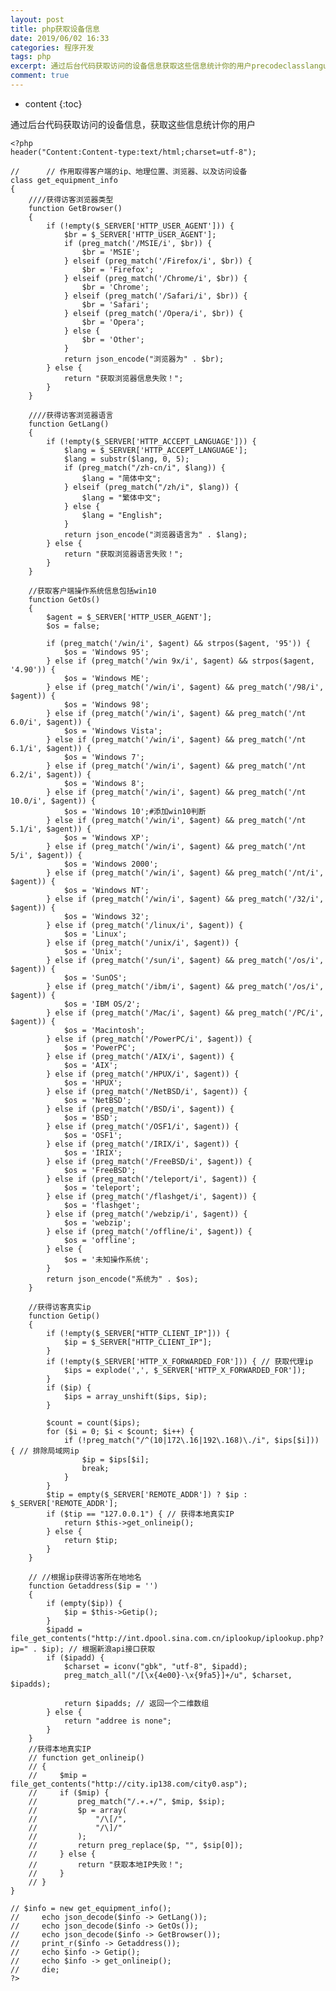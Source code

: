 ```yaml
---
layout: post
title: php获取设备信息
date: 2019/06/02 16:33
categories: 程序开发
tags: php
excerpt: 通过后台代码获取访问的设备信息获取这些信息统计你的用户precodeclasslanguagephpltphpheaderContentContenttypetexthtmlcharsetutf8作用取得客户端的ip地理位置浏览器以及访问设备classgetequipmentinfo获得访客浏览器类型functionGetBrowserifemptySERVERHTTPUSERAGENTbrSER
comment: true
---
```


* content
{:toc}

通过后台代码获取访问的设备信息，获取这些信息统计你的用户

    
    
    <?php
    header("Content:Content-type:text/html;charset=utf-8");
    
    //      // 作用取得客户端的ip、地理位置、浏览器、以及访问设备  
    class get_equipment_info
    {
        ////获得访客浏览器类型  
        function GetBrowser()
        {
            if (!empty($_SERVER['HTTP_USER_AGENT'])) {
                $br = $_SERVER['HTTP_USER_AGENT'];
                if (preg_match('/MSIE/i', $br)) {
                    $br = 'MSIE';
                } elseif (preg_match('/Firefox/i', $br)) {
                    $br = 'Firefox';
                } elseif (preg_match('/Chrome/i', $br)) {
                    $br = 'Chrome';
                } elseif (preg_match('/Safari/i', $br)) {
                    $br = 'Safari';
                } elseif (preg_match('/Opera/i', $br)) {
                    $br = 'Opera';
                } else {
                    $br = 'Other';
                }
                return json_encode("浏览器为" . $br);
            } else {
                return "获取浏览器信息失败！";
            }
        }
    
        ////获得访客浏览器语言  
        function GetLang()
        {
            if (!empty($_SERVER['HTTP_ACCEPT_LANGUAGE'])) {
                $lang = $_SERVER['HTTP_ACCEPT_LANGUAGE'];
                $lang = substr($lang, 0, 5);
                if (preg_match("/zh-cn/i", $lang)) {
                    $lang = "简体中文";
                } elseif (preg_match("/zh/i", $lang)) {
                    $lang = "繁体中文";
                } else {
                    $lang = "English";
                }
                return json_encode("浏览器语言为" . $lang);
            } else {
                return "获取浏览器语言失败！";
            }
        }
    
        //获取客户端操作系统信息包括win10  
        function GetOs()
        {
            $agent = $_SERVER['HTTP_USER_AGENT'];
            $os = false;
    
            if (preg_match('/win/i', $agent) && strpos($agent, '95')) {
                $os = 'Windows 95';
            } else if (preg_match('/win 9x/i', $agent) && strpos($agent, '4.90')) {
                $os = 'Windows ME';
            } else if (preg_match('/win/i', $agent) && preg_match('/98/i', $agent)) {
                $os = 'Windows 98';
            } else if (preg_match('/win/i', $agent) && preg_match('/nt 6.0/i', $agent)) {
                $os = 'Windows Vista';
            } else if (preg_match('/win/i', $agent) && preg_match('/nt 6.1/i', $agent)) {
                $os = 'Windows 7';
            } else if (preg_match('/win/i', $agent) && preg_match('/nt 6.2/i', $agent)) {
                $os = 'Windows 8';
            } else if (preg_match('/win/i', $agent) && preg_match('/nt 10.0/i', $agent)) {
                $os = 'Windows 10';#添加win10判断  
            } else if (preg_match('/win/i', $agent) && preg_match('/nt 5.1/i', $agent)) {
                $os = 'Windows XP';
            } else if (preg_match('/win/i', $agent) && preg_match('/nt 5/i', $agent)) {
                $os = 'Windows 2000';
            } else if (preg_match('/win/i', $agent) && preg_match('/nt/i', $agent)) {
                $os = 'Windows NT';
            } else if (preg_match('/win/i', $agent) && preg_match('/32/i', $agent)) {
                $os = 'Windows 32';
            } else if (preg_match('/linux/i', $agent)) {
                $os = 'Linux';
            } else if (preg_match('/unix/i', $agent)) {
                $os = 'Unix';
            } else if (preg_match('/sun/i', $agent) && preg_match('/os/i', $agent)) {
                $os = 'SunOS';
            } else if (preg_match('/ibm/i', $agent) && preg_match('/os/i', $agent)) {
                $os = 'IBM OS/2';
            } else if (preg_match('/Mac/i', $agent) && preg_match('/PC/i', $agent)) {
                $os = 'Macintosh';
            } else if (preg_match('/PowerPC/i', $agent)) {
                $os = 'PowerPC';
            } else if (preg_match('/AIX/i', $agent)) {
                $os = 'AIX';
            } else if (preg_match('/HPUX/i', $agent)) {
                $os = 'HPUX';
            } else if (preg_match('/NetBSD/i', $agent)) {
                $os = 'NetBSD';
            } else if (preg_match('/BSD/i', $agent)) {
                $os = 'BSD';
            } else if (preg_match('/OSF1/i', $agent)) {
                $os = 'OSF1';
            } else if (preg_match('/IRIX/i', $agent)) {
                $os = 'IRIX';
            } else if (preg_match('/FreeBSD/i', $agent)) {
                $os = 'FreeBSD';
            } else if (preg_match('/teleport/i', $agent)) {
                $os = 'teleport';
            } else if (preg_match('/flashget/i', $agent)) {
                $os = 'flashget';
            } else if (preg_match('/webzip/i', $agent)) {
                $os = 'webzip';
            } else if (preg_match('/offline/i', $agent)) {
                $os = 'offline';
            } else {
                $os = '未知操作系统';
            }
            return json_encode("系统为" . $os);
        }
    
        //获得访客真实ip  
        function Getip()
        {
            if (!empty($_SERVER["HTTP_CLIENT_IP"])) {
                $ip = $_SERVER["HTTP_CLIENT_IP"];
            }
            if (!empty($_SERVER['HTTP_X_FORWARDED_FOR'])) { // 获取代理ip  
                $ips = explode(',', $_SERVER['HTTP_X_FORWARDED_FOR']);
            }
            if ($ip) {
                $ips = array_unshift($ips, $ip);
            }
    
            $count = count($ips);
            for ($i = 0; $i < $count; $i++) {
                if (!preg_match("/^(10|172\.16|192\.168)\./i", $ips[$i])) { // 排除局域网ip  
                    $ip = $ips[$i];
                    break;
                }
            }
            $tip = empty($_SERVER['REMOTE_ADDR']) ? $ip : $_SERVER['REMOTE_ADDR'];
            if ($tip == "127.0.0.1") { // 获得本地真实IP  
                return $this->get_onlineip();
            } else {
                return $tip;
            }
        }
    
        // //根据ip获得访客所在地地名  
        function Getaddress($ip = '')
        {
            if (empty($ip)) {
                $ip = $this->Getip();
            }
            $ipadd = file_get_contents("http://int.dpool.sina.com.cn/iplookup/iplookup.php?ip=" . $ip); // 根据新浪api接口获取  
            if ($ipadd) {
                $charset = iconv("gbk", "utf-8", $ipadd);
                preg_match_all("/[\x{4e00}-\x{9fa5}]+/u", $charset, $ipadds);
    
                return $ipadds; // 返回一个二维数组  
            } else {
                return "addree is none";
            }
        }
        //获得本地真实IP  
        // function get_onlineip()  
        // {  
        //     $mip = file_get_contents("http://city.ip138.com/city0.asp");  
        //     if ($mip) {  
        //         preg_match("/.∗.∗/", $mip, $sip);  
        //         $p = array(  
        //             "/\[/",  
        //             "/\]/"  
        //         );  
        //         return preg_replace($p, "", $sip[0]);  
        //     } else {  
        //         return "获取本地IP失败！";  
        //     }  
        // }  
    }
    
    // $info = new get_equipment_info();  
    //     echo json_decode($info -> GetLang());  
    //     echo json_decode($info -> GetOs());  
    //     echo json_decode($info -> GetBrowser());  
    //     print_r($info -> Getaddress());  
    //     echo $info -> Getip();  
    //     echo $info -> get_onlineip();  
    //     die;  
    ?>  
    


    